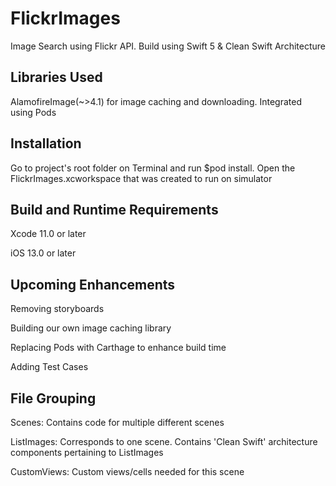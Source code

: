 # FlickrImages

Image Search using Flickr API. Build using Swift 5 & Clean Swift Architecture

## Libraries Used

AlamofireImage(~>4.1) for image caching and downloading. Integrated using Pods

## Installation

Go to project's root folder on Terminal and run $pod install. Open the FlickrImages.xcworkspace that was created to run on simulator

## Build and Runtime Requirements

Xcode 11.0 or later

iOS 13.0 or later

## Upcoming Enhancements

Removing storyboards

Building our own image caching library

Replacing Pods with Carthage to enhance build time

Adding Test Cases


## File Grouping
Scenes: Contains code for multiple different scenes

ListImages: Corresponds to one scene. Contains 'Clean Swift' architecture components pertaining to ListImages

CustomViews: Custom views/cells needed for this scene 

